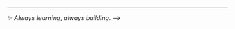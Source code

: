 <!-- # Hi there 👋, I'm Chaimae Jallouli  

💻 **Full-Stack Developer | Freelancer | Tech Enthusiast**  

I specialize in building modern, responsive, and user-friendly web applications using **Laravel, ReactJS, Tailwind CSS, and Bootstrap**.  
I create **custom websites, WordPress sites, blogs, e-commerce stores**, and optimize them for **SEO**.  
I am passionate about combining **clean code** with **creative design** to deliver professional digital solutions.  
Always learning, always building, and exploring **AI integration in business and accounting applications**.  

---

### 🔭 Currently working on:
- Developing **custom websites** and **dynamic web applications**  
- Building **Laravel & ReactJS projects** with responsive design  
- Exploring **AI automation for accounting and ERP systems**  

### 🌱 Skills & Tools:
- **Languages & Frameworks:** PHP, Laravel, JavaScript, ReactJS, Python  
- **Frontend:** HTML, CSS, Tailwind CSS 
- **CMS & Platforms:** WordPress  
- **Other:** SEO optimization 

### 👯 Looking to collaborate on:
- Open-source projects related to **web development**  
- Innovative SaaS & ERP solutions  
- Creative website design projects  

### 💬 Fun fact / Interests:
- Turning ideas into digital products 🚀  
- Passionate about AI and automation in business  
- Always exploring new technologies and design trends  

### 📫 Contact:
- Email: **cjallouli10@gmail.com**  
- WhatsApp: **+212 691705435**  
<!-- - LinkedIn: [linkedin.com/in/chaimaejallouli](#)  
- Portfolio: [YourPortfolioLinkHere](#)   -->

---
✨ *Always learning, always building.*  -->
